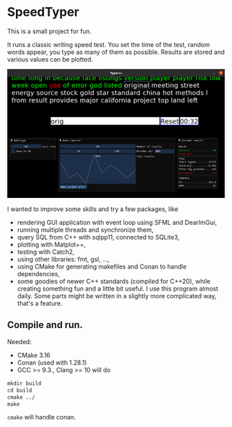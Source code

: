 # SpeedTyper

This is a small project for fun.

It runs a classic writing speed test. You set the time of the test, random words appear, you type as many of them as possible. Results are stored and various values can be plotted.

![Overall of the app.](pic1.png)

I wanted to improve some skills and try a few packages, like
* rendering GUI application with event loop using SFML and DearImGui,
* running multiple threads and synchronize them,
* query SQL from C++ with sqlpp11, connected to SQLite3,
* plotting with Matplot++,
* testing with Catch2,
* using other libraries: fmt, gsl, ...,
* using CMake for generating makefiles and Conan to handle dependencies,
* some goodies of newer C++ standards (compiled for C++20),
while creating something fun and a little bit useful. I use this program almost daily. Some parts might be written in a slightly more complicated way, that's a feature.


## Compile and run.
Needed:
* CMake 3.16
* Conan (used with 1.28.1)
* GCC >= 9.3., Clang >= 10 will do

```
mkdir build
cd build
cmake ../
make
```

`cmake` will handle conan.

